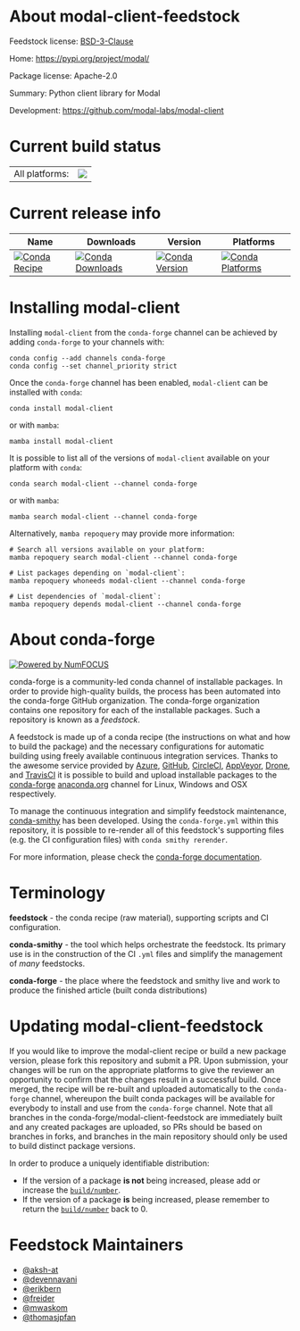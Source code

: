 About modal-client-feedstock
============================

Feedstock license: [BSD-3-Clause](https://github.com/conda-forge/modal-client-feedstock/blob/main/LICENSE.txt)

Home: https://pypi.org/project/modal/

Package license: Apache-2.0

Summary: Python client library for Modal

Development: https://github.com/modal-labs/modal-client

Current build status
====================


<table><tr><td>All platforms:</td>
    <td>
      <a href="https://dev.azure.com/conda-forge/feedstock-builds/_build/latest?definitionId=24855&branchName=main">
        <img src="https://dev.azure.com/conda-forge/feedstock-builds/_apis/build/status/modal-client-feedstock?branchName=main">
      </a>
    </td>
  </tr>
</table>

Current release info
====================

| Name | Downloads | Version | Platforms |
| --- | --- | --- | --- |
| [![Conda Recipe](https://img.shields.io/badge/recipe-modal--client-green.svg)](https://anaconda.org/conda-forge/modal-client) | [![Conda Downloads](https://img.shields.io/conda/dn/conda-forge/modal-client.svg)](https://anaconda.org/conda-forge/modal-client) | [![Conda Version](https://img.shields.io/conda/vn/conda-forge/modal-client.svg)](https://anaconda.org/conda-forge/modal-client) | [![Conda Platforms](https://img.shields.io/conda/pn/conda-forge/modal-client.svg)](https://anaconda.org/conda-forge/modal-client) |

Installing modal-client
=======================

Installing `modal-client` from the `conda-forge` channel can be achieved by adding `conda-forge` to your channels with:

```
conda config --add channels conda-forge
conda config --set channel_priority strict
```

Once the `conda-forge` channel has been enabled, `modal-client` can be installed with `conda`:

```
conda install modal-client
```

or with `mamba`:

```
mamba install modal-client
```

It is possible to list all of the versions of `modal-client` available on your platform with `conda`:

```
conda search modal-client --channel conda-forge
```

or with `mamba`:

```
mamba search modal-client --channel conda-forge
```

Alternatively, `mamba repoquery` may provide more information:

```
# Search all versions available on your platform:
mamba repoquery search modal-client --channel conda-forge

# List packages depending on `modal-client`:
mamba repoquery whoneeds modal-client --channel conda-forge

# List dependencies of `modal-client`:
mamba repoquery depends modal-client --channel conda-forge
```


About conda-forge
=================

[![Powered by
NumFOCUS](https://img.shields.io/badge/powered%20by-NumFOCUS-orange.svg?style=flat&colorA=E1523D&colorB=007D8A)](https://numfocus.org)

conda-forge is a community-led conda channel of installable packages.
In order to provide high-quality builds, the process has been automated into the
conda-forge GitHub organization. The conda-forge organization contains one repository
for each of the installable packages. Such a repository is known as a *feedstock*.

A feedstock is made up of a conda recipe (the instructions on what and how to build
the package) and the necessary configurations for automatic building using freely
available continuous integration services. Thanks to the awesome service provided by
[Azure](https://azure.microsoft.com/en-us/services/devops/), [GitHub](https://github.com/),
[CircleCI](https://circleci.com/), [AppVeyor](https://www.appveyor.com/),
[Drone](https://cloud.drone.io/welcome), and [TravisCI](https://travis-ci.com/)
it is possible to build and upload installable packages to the
[conda-forge](https://anaconda.org/conda-forge) [anaconda.org](https://anaconda.org/)
channel for Linux, Windows and OSX respectively.

To manage the continuous integration and simplify feedstock maintenance,
[conda-smithy](https://github.com/conda-forge/conda-smithy) has been developed.
Using the ``conda-forge.yml`` within this repository, it is possible to re-render all of
this feedstock's supporting files (e.g. the CI configuration files) with ``conda smithy rerender``.

For more information, please check the [conda-forge documentation](https://conda-forge.org/docs/).

Terminology
===========

**feedstock** - the conda recipe (raw material), supporting scripts and CI configuration.

**conda-smithy** - the tool which helps orchestrate the feedstock.
                   Its primary use is in the construction of the CI ``.yml`` files
                   and simplify the management of *many* feedstocks.

**conda-forge** - the place where the feedstock and smithy live and work to
                  produce the finished article (built conda distributions)


Updating modal-client-feedstock
===============================

If you would like to improve the modal-client recipe or build a new
package version, please fork this repository and submit a PR. Upon submission,
your changes will be run on the appropriate platforms to give the reviewer an
opportunity to confirm that the changes result in a successful build. Once
merged, the recipe will be re-built and uploaded automatically to the
`conda-forge` channel, whereupon the built conda packages will be available for
everybody to install and use from the `conda-forge` channel.
Note that all branches in the conda-forge/modal-client-feedstock are
immediately built and any created packages are uploaded, so PRs should be based
on branches in forks, and branches in the main repository should only be used to
build distinct package versions.

In order to produce a uniquely identifiable distribution:
 * If the version of a package **is not** being increased, please add or increase
   the [``build/number``](https://docs.conda.io/projects/conda-build/en/latest/resources/define-metadata.html#build-number-and-string).
 * If the version of a package **is** being increased, please remember to return
   the [``build/number``](https://docs.conda.io/projects/conda-build/en/latest/resources/define-metadata.html#build-number-and-string)
   back to 0.

Feedstock Maintainers
=====================

* [@aksh-at](https://github.com/aksh-at/)
* [@devennavani](https://github.com/devennavani/)
* [@erikbern](https://github.com/erikbern/)
* [@freider](https://github.com/freider/)
* [@mwaskom](https://github.com/mwaskom/)
* [@thomasjpfan](https://github.com/thomasjpfan/)

